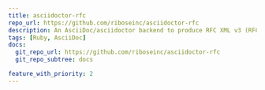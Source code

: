 ```yaml
---
title: asciidoctor-rfc
repo_url: https://github.com/riboseinc/asciidoctor-rfc
description: An AsciiDoc/asciidoctor backend to produce RFC XML v3 (RFC 7991) and v2 (RFC 7749).
tags: [Ruby, AsciiDoc]
docs:
  git_repo_url: https://github.com/riboseinc/asciidoctor-rfc
  git_repo_subtree: docs

feature_with_priority: 2
---
```

